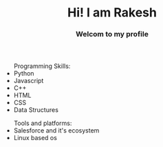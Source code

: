 
<header>
  <h1>Hi! I am Rakesh</h1>
  <h3>Welcom to my profile</h3>
</header>
<main>
  <ul style="list-item:none;">Programming Skills:
    <li>Python</li>
    <li>Javascript</li>
    <li>C++</li>
    <li>HTML</li>
    <li>CSS</li>
    <li>Data Structures</li>
  </ul>  
  <ul>Tools and platforms:
    <li>Salesforce and it's ecosystem</li>
    <li>Linux based os</li>
  </ul>
</main>
<!--
**Rkverma94/Rkverma94** is a ✨ _special_ ✨ repository because its `README.md` (this file) appears on your GitHub profile.

Here are some ideas to get you started:

- 🔭 I’m currently working on ...
- 🌱 I’m currently learning ...
- 👯 I’m looking to collaborate on ...
- 🤔 I’m looking for help with ...
- 💬 Ask me about ...
- 📫 How to reach me: ...
- 😄 Pronouns: ...
- ⚡ Fun fact: ...
-->
